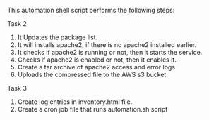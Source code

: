 This automation shell script performs the following steps:

Task 2

1. It Updates the package list. 
2. It will installs apache2, if there is no apache2 installed earlier.
3. It checks if apache2 is running or not, then it starts the service.
4. Checks if apache2 is enabled or not, then it enables it.
5. Create a tar archive of apache2 access and error logs
6. Uploads the compressed file to the AWS s3 bucket

Task 3
1. Create log entries in inventory.html file.
2. Create a cron job file that runs automation.sh script
